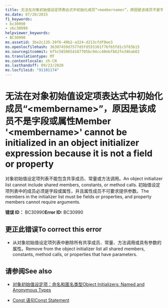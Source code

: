 ```yaml
---
title: 无法在对象初始值设定项表达式中初始化成员“<membername>”，原因是该成员不是字段或属性
ms.date: 07/20/2015
f1_keywords:
- bc30990
- vbc30990
helpviewer_keywords:
- BC30990
ms.assetid: 3be2c135-20f6-49b2-a324-d213cfdf9ee3
ms.openlocfilehash: 36307459d7577d5fd555381f76f65fd1c5f83b15
ms.sourcegitcommit: bf5c5850654187705bc94cc40ebfb62fe346ab02
ms.translationtype: MT
ms.contentlocale: zh-CN
ms.lasthandoff: 09/23/2020
ms.locfileid: "91101174"
---
```

# <a name="member-membername-cannot-be-initialized-in-an-object-initializer-expression-because-it-is-not-a-field-or-property"></a><span data-ttu-id="96084-102">无法在对象初始值设定项表达式中初始化成员“\<membername>”，原因是该成员不是字段或属性</span><span class="sxs-lookup"><span data-stu-id="96084-102">Member '\<membername>' cannot be initialized in an object initializer expression because it is not a field or property</span></span>

<span data-ttu-id="96084-103">对象初始值设定项列表不能包含共享成员、常量或方法调用。</span><span class="sxs-lookup"><span data-stu-id="96084-103">An object initializer list cannot include shared members, constants, or method calls.</span></span> <span data-ttu-id="96084-104">初始值设定项列表中的成员必须是字段或属性，并且属性成员不可要求提供参数。</span><span class="sxs-lookup"><span data-stu-id="96084-104">The members in the initializer list must be fields or properties, and property members cannot require arguments.</span></span>  
  
 <span data-ttu-id="96084-105">**错误 ID：** BC30990</span><span class="sxs-lookup"><span data-stu-id="96084-105">**Error ID:** BC30990</span></span>  
  
## <a name="to-correct-this-error"></a><span data-ttu-id="96084-106">更正此错误</span><span class="sxs-lookup"><span data-stu-id="96084-106">To correct this error</span></span>  
  
- <span data-ttu-id="96084-107">从对象初始值设定项列表中删除所有共享成员、常量、方法调用或具有参数的属性。</span><span class="sxs-lookup"><span data-stu-id="96084-107">Remove from the object initializer list all shared members, constants, method calls, or properties that have parameters.</span></span>  
  
## <a name="see-also"></a><span data-ttu-id="96084-108">请参阅</span><span class="sxs-lookup"><span data-stu-id="96084-108">See also</span></span>

- [<span data-ttu-id="96084-109">对象初始值设定项：命名和匿名类型</span><span class="sxs-lookup"><span data-stu-id="96084-109">Object Initializers: Named and Anonymous Types</span></span>](../programming-guide/language-features/objects-and-classes/object-initializers-named-and-anonymous-types.md)

- [<span data-ttu-id="96084-110">Const 语句</span><span class="sxs-lookup"><span data-stu-id="96084-110">Const Statement</span></span>](../language-reference/statements/const-statement.md)

